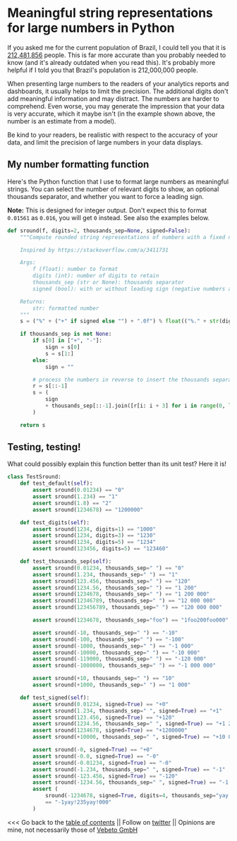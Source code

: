 # Meaningful string representations for large numbers in Python

If you asked me for the current population of Brazil, I could tell you that it is [212,481,856](https://www.worldometers.info/world-population/) people.
This is far more accurate than you probably needed to know (and it's already outdated when you read this).
It's probably more helpful if I told you that Brazil's population is 212,000,000 people.

When presenting large numbers to the readers of your analytics reports and dashboards, it usually helps to limit the precision.
The additional digits don't add meaningful information and may distract. The numbers are harder to comprehend.
Even worse, you may generate the impression that your data is very accurate, which it maybe isn't
(in the example shown above, the number is an estimate from a model).

Be kind to your readers, be realistic with respect to the accuracy of your data, and limit the precision of large numbers in your data displays.


## My number formatting function

Here's the Python function that I use to format large numbers as meaningful strings.
You can select the number of relevant digits to show, an optional thousands separator, and whether you want to force a leading sign.

**Note:** 
This is designed for integer output.
Don't expect this to format ``0.01561`` as ``0.016``, you will get ``0`` instead.
See also the examples below.

```python
def sround(f, digits=2, thousands_sep=None, signed=False):
    """Compute rounded string representations of numbers with a fixed number of significant digits

    Inspired by https://stackoverflow.com/a/3411731

    Args:
        f (float): number to format
        digits (int): number of digits to retain
        thousands_sep (str or None): thousands separator
        signed (bool): with or without leading sign (negative numbers always have a leading '-')

    Returns:
        str: formatted number
    """
    s = ("%" + ("+" if signed else "") + ".0f") % float(("%." + str(digits) + "g") % f)

    if thousands_sep is not None:
        if s[0] in ["+", "-"]:
            sign = s[0]
            s = s[1:]
        else:
            sign = ""

        # process the numbers in reverse to insert the thousands separator, then reverse result
        r = s[::-1]
        s = (
            sign
            + thousands_sep[::-1].join([r[i: i + 3] for i in range(0, len(s), 3)])[::-1]
        )

    return s
```


## Testing, testing!

What could possibly explain this function better than its unit test?
Here it is!

```python
class TestSround:
    def test_default(self):
        assert sround(0.01234) == "0"
        assert sround(1.234) == "1"
        assert sround(1.8) == "2"
        assert sround(1234678) == "1200000"

    def test_digits(self):
        assert sround(1234, digits=1) == "1000"
        assert sround(1234, digits=3) == "1230"
        assert sround(1234, digits=5) == "1234"
        assert sround(123456, digits=5) == "123460"

    def test_thousands_sep(self):
        assert sround(0.01234, thousands_sep=" ") == "0"
        assert sround(1.234, thousands_sep=" ") == "1"
        assert sround(123.456, thousands_sep=" ") == "120"
        assert sround(1234.56, thousands_sep=" ") == "1 200"
        assert sround(1234678, thousands_sep=" ") == "1 200 000"
        assert sround(12346789, thousands_sep=" ") == "12 000 000"
        assert sround(123456789, thousands_sep=" ") == "120 000 000"

        assert sround(1234678, thousands_sep="foo") == "1foo200foo000"

        assert sround(-10, thousands_sep=" ") == "-10"
        assert sround(-100, thousands_sep=" ") == "-100"
        assert sround(-1000, thousands_sep=" ") == "-1 000"
        assert sround(-10000, thousands_sep=" ") == "-10 000"
        assert sround(-119000, thousands_sep=" ") == "-120 000"
        assert sround(-1000000, thousands_sep=" ") == "-1 000 000"

        assert sround(+10, thousands_sep=" ") == "10"
        assert sround(+1000, thousands_sep=" ") == "1 000"

    def test_signed(self):
        assert sround(0.01234, signed=True) == "+0"
        assert sround(1.234, thousands_sep=" ", signed=True) == "+1"
        assert sround(123.456, signed=True) == "+120"
        assert sround(1234.56, thousands_sep=" ", signed=True) == "+1 200"
        assert sround(1234678, signed=True) == "+1200000"
        assert sround(+10000, thousands_sep=" ", signed=True) == "+10 000"

        assert sround(-0, signed=True) == "+0"
        assert sround(-0.0, signed=True) == "-0"
        assert sround(-0.01234, signed=True) == "-0"
        assert sround(-1.234, thousands_sep=" ", signed=True) == "-1"
        assert sround(-123.456, signed=True) == "-120"
        assert sround(-1234.56, thousands_sep=" ", signed=True) == "-1 200"
        assert (
            sround(-1234678, signed=True, digits=4, thousands_sep="yay!")
            == "-1yay!235yay!000"
        )
```




<<< Go back to the [table of contents](../README.md) || Follow on [twitter](https://twitter.com/EberhardHansis) || Opinions are mine, not necessarily those of [Vebeto GmbH](https://www.vebeto.de)